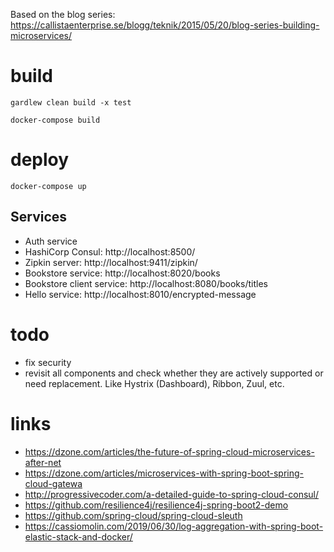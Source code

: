 Based on the blog series:
https://callistaenterprise.se/blogg/teknik/2015/05/20/blog-series-building-microservices/

# build
`gardlew clean build -x test`

`docker-compose build`
# deploy
`docker-compose up`
## Services
- Auth service
- HashiCorp Consul: http://localhost:8500/
- Zipkin server: http://localhost:9411/zipkin/
- Bookstore service: http://localhost:8020/books
- Bookstore client service: http://localhost:8080/books/titles
- Hello service: http://localhost:8010/encrypted-message

# todo
- fix security
- revisit all components and check whether they are actively supported or need replacement. Like Hystrix (Dashboard), Ribbon, Zuul, etc. 

# links
- https://dzone.com/articles/the-future-of-spring-cloud-microservices-after-net
- https://dzone.com/articles/microservices-with-spring-boot-spring-cloud-gatewa
- http://progressivecoder.com/a-detailed-guide-to-spring-cloud-consul/
- https://github.com/resilience4j/resilience4j-spring-boot2-demo
- https://github.com/spring-cloud/spring-cloud-sleuth
- https://cassiomolin.com/2019/06/30/log-aggregation-with-spring-boot-elastic-stack-and-docker/

